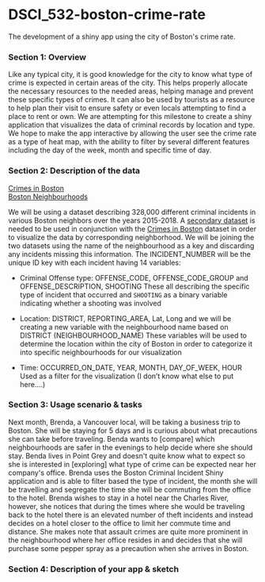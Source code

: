 # DSCI_532-boston-crime-rate
The development of a shiny app using the city of Boston's crime rate. 


### Section 1: Overview

Like any typical city, it is good knowledge for the city to know what type of crime is expected in certain areas of the city. This helps properly allocate the necessary resources to the needed areas, helping manage and prevent these specific types of crimes. It can also be used by tourists as a resource to help plan their visit to ensure safety or even locals attempting to find a place to rent or own. We are attempting for this milestone to create a shiny application that visualizes the data of criminal records by location and type. We hope to make the app interactive by allowing the user see the crime rate as a type of heat map, with the ability to filter by several different features including the day of the week, month and specific time of day. 


### Section 2: Description of the data

[Crimes in Boston]( https://www.kaggle.com/ankkur13/boston-crime-data/home)  
[Boston Neighbourhoods]( http://bostonopendata-boston.opendata.arcgis.com/datasets/3525b0ee6e6b427f9aab5d0a1d0a1a28_0)

We will be using a dataset describing 328,000 different criminal incidents in various Boston neighbors over the years 2015-2018. A [secondary dataset]( http://bostonopendata-boston.opendata.arcgis.com/datasets/3525b0ee6e6b427f9aab5d0a1d0a1a28_0)  is needed to be used in conjunction with the [Crimes in Boston]( https://www.kaggle.com/ankkur13/boston-crime-data/home)  dataset in order to visualize the data by corresponding neighborhood. We will be joining the two datasets using the name of the neighbourhood as a key and discarding any incidents missing this information. 
The INCIDENT_NUMBER will be the unique ID key with each incident having 14 variables:

* Criminal Offense type: OFFENSE_CODE, OFFENSE_CODE_GROUP and OFFENSE_DESCRIPTION, SHOOTING
These all describing the specific type of incident that occurred and `SHOOTING` as a binary variable indicating whether  a shooting was involved 

* Location: DISTRICT, REPORTING_AREA, Lat, Long and we will be creating a new variable with the neighbourhood name based on DISTRICT (NEIGHBOURHOOD_NAME) 
These variables will be used to determine the location within the city of Boston in order to categorize it into specific neighbourhoods for our visualization 

* Time: OCCURRED_ON_DATE, YEAR, MONTH, DAY_OF_WEEK, HOUR 
Used as a filter for the visualization (I don’t know what else to put here….) 


### Section 3: Usage scenario & tasks

Next month, Brenda, a Vancouver local, will be taking a business trip to Boston. She will be staying for 5 days and is curious about what precautions she can take before traveling.  Benda wants to [compare] which neighbourhoods are safer in the evenings to help decide where she should stay.  Benda lives in Point Grey and doesn't quite know what to expect so she is interested in [exploring] what type of crime can be expected near her company's office. Brenda uses the Boston Criminal Incident Shiny application and is able to filter based the type of incident, the month she will be travelling and segregate the time she will be commuting from the office to the hotel.  Brenda wishes to stay in a hotel near the Charles River, however, she notices that during the times where she would be traveling back to the hotel there is an elevated number of theft incidents and instead decides on a hotel closer to the office to limit her commute time and distance. She makes note that assault crimes are quite more prominent in the neighbourhood where her office resides in and decides that she will purchase some pepper spray as a precaution when she arrives in Boston. 


### Section 4: Description of your app & sketch